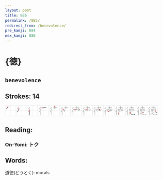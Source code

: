 ```yaml
---
layout: post
title: 885
permalink: /885/
redirect_from: /benevolence/
pre_kanji: 884
nex_kanji: 886
---
```


# {徳}

## `benevolence`

## Strokes: 14

<div class="stroke"><img src="../images/E5BEB3.png" /></div>

## Reading:

### On-Yomi: トク

## Words:

道徳(どうとく): morals
